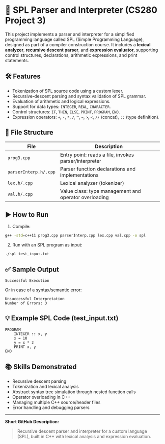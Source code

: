 # 📘 SPL Parser and Interpreter (CS280 Project 3)

This project implements a parser and interpreter for a simplified programming language called SPL (Simple Programming Language), designed as part of a compiler construction course. It includes a **lexical analyzer**, **recursive descent parser**, and **expression evaluator**, supporting control structures, declarations, arithmetic expressions, and print statements.

## 🛠️ Features

- Tokenization of SPL source code using a custom lexer.
- Recursive-descent parsing and syntax validation of SPL grammar.
- Evaluation of arithmetic and logical expressions.
- Support for data types: `INTEGER`, `REAL`, `CHARACTER`.
- Control structures: `IF`, `THEN`, `ELSE`, `PRINT`, `PROGRAM`, `END`.
- Expression operators: `+`, `-`, `*`, `/`, `^`, `=`, `>`, `<`, `//` (concat), `::` (type definition).

## 📂 File Structure

| File | Description |
|------|-------------|
| `prog3.cpp` | Entry point: reads a file, invokes parser/interpreter |
| `parserInterp.h/.cpp` | Parser function declarations and implementations |
| `lex.h/.cpp` | Lexical analyzer (tokenizer) |
| `val.h/.cpp` | Value class: type management and operator overloading |

## ▶️ How to Run

1. Compile:
```bash
g++ -std=c++11 prog3.cpp parserInterp.cpp lex.cpp val.cpp -o spl
```

2. Run with an SPL program as input:
```bash
./spl test_input.txt
```

## ✅ Sample Output

```
Successful Execution
```
Or in case of a syntax/semantic error:
```
Unsuccessful Interpretation
Number of Errors: 3
```

## 💡 Example SPL Code (test_input.txt)

```spl
PROGRAM
    INTEGER :: x, y
    x = 10
    y = x * 2
    PRINT x, y
END
```

## 📚 Skills Demonstrated

- Recursive descent parsing
- Tokenization and lexical analysis
- Abstract syntax tree simulation through nested function calls
- Operator overloading in C++
- Managing multiple C++ source/header files
- Error handling and debugging parsers

---

**Short GitHub Description:**  
> Recursive descent parser and interpreter for a custom language (SPL), built in C++ with lexical analysis and expression evaluation.
